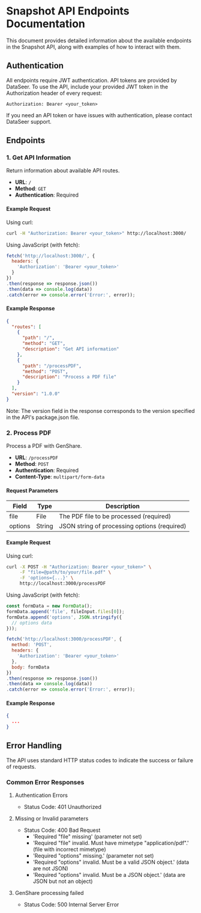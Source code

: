 # Snapshot API Endpoints Documentation

This document provides detailed information about the available endpoints in the Snapshot API, along with examples of how to interact with them.

## Authentication

All endpoints require JWT authentication. API tokens are provided by DataSeer. To use the API, include your provided JWT token in the Authorization header of every request:

```
Authorization: Bearer <your_token>
```

If you need an API token or have issues with authentication, please contact DataSeer support.

## Endpoints

### 1. Get API Information

Return information about available API routes.

- **URL**: `/`
- **Method**: `GET`
- **Authentication**: Required

#### Example Request

Using curl:

```bash
curl -H "Authorization: Bearer <your_token>" http://localhost:3000/
```

Using JavaScript (with fetch):

```javascript
fetch('http://localhost:3000/', {
  headers: {
    'Authorization': 'Bearer <your_token>'
  }
})
.then(response => response.json())
.then(data => console.log(data))
.catch(error => console.error('Error:', error));
```

#### Example Response

```json
{
  "routes": [
    {
      "path": "/",
      "method": "GET",
      "description": "Get API information"
    },
    {
      "path": "/processPDF",
      "method": "POST",
      "description": "Process a PDF file"
    }
  ],
  "version": "1.0.0"
}
```

Note: The version field in the response corresponds to the version specified in the API's package.json file.

### 2. Process PDF

Process a PDF with GenShare.

- **URL**: `/processPDF`
- **Method**: `POST`
- **Authentication**: Required
- **Content-Type**: `multipart/form-data`

#### Request Parameters

| Field    | Type   | Description                                |
|----------|--------|--------------------------------------------|
| file     | File   | The PDF file to be processed (required)    |
| options  | String | JSON string of processing options (required) |

#### Example Request

Using curl:

```bash
curl -X POST -H "Authorization: Bearer <your_token>" \
     -F "file=@path/to/your/file.pdf" \
     -F 'options={...}' \
     http://localhost:3000/processPDF
```

Using JavaScript (with fetch):

```javascript
const formData = new FormData();
formData.append('file', fileInput.files[0]);
formData.append('options', JSON.stringify({
  // options data
}));

fetch('http://localhost:3000/processPDF', {
  method: 'POST',
  headers: {
    'Authorization': 'Bearer <your_token>'
  },
  body: formData
})
.then(response => response.json())
.then(data => console.log(data))
.catch(error => console.error('Error:', error));
```

#### Example Response

```json
{
  ...
}
```

## Error Handling

The API uses standard HTTP status codes to indicate the success or failure of requests.

### Common Error Responses

1. Authentication Errors
   - Status Code: 401 Unauthorized

2. Missing or Invalid parameters
   - Status Code: 400 Bad Request
      - 'Required "file" missing' (parameter not set)
      - 'Required "file" invalid. Must have mimetype "application/pdf".' (file with incorrect mimetype)
      - 'Required "options" missing.' (parameter not set)
      - 'Required "options" invalid. Must be a valid JSON object.' (data are not JSON)
      - 'Required "options" invalid. Must be a JSON object.' (data are JSON but not an object)

3. GenShare processing failed
   - Status Code: 500 Internal Server Error
